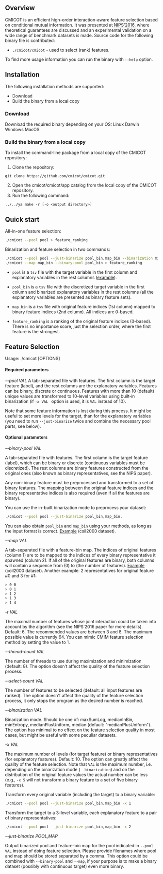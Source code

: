 ## Overview

CMICOT is an efficient high-order interaction-aware feature selection based on conditional mutual information.
It was presented at [NIPS'2016](http://papers.nips.cc/paper/6584-efficient-high-order-interaction-aware-feature-selection-based-on-conditional-mutual-information), where theoretical guarantees are discussed and an experimental validation on a wide range of benchmark datasets is made. Source code for the following binary file is contributed:

* `./cmicot/cmicot` - used to select (rank) features.

To find more usage information you can run the binary with `--help` option.

## Installation

The following installation methods are supported:
* Download
* Build the binary from a local copy

### Download

Download the required binary depending on your OS:
Linux
Darwin
Windows
MacOS

### Build the binary from a local copy

To install the command-line package from a local copy of the CMICOT repository:

1. Clone the repository:

```
git clone https://github.com/cmicot/cmicot.git
```
2. Open the cmicot/cmicot/app catalog from the local copy of the CMICOT repository.
3. Run the following command:
```
../../ya make -r [-o <output directory>]
```

## Quick start

All-in-one feature selection:
```bash
./cmicot --pool pool > feature_ranking
```

Binarization and feature selection in two commands:
```bash
./cmicot --pool pool --just-binarize pool_bin,map_bin --binarization minEntropy -x 20
./cmicot --map map_bin --binary-pool pool_bin > feature_ranking
```
* `pool` is a `tsv` file with the target variable in the first column and explanatory variables in the rest columns ([example](https://yadi.sk/d/vbTVJ2NT3ExTyu)).

* `pool_bin` is a `tsv` file with the discretized target variable in the first column and binarized explanatory variables in the rest columns (all the explanatory variables are presented as binary feature sets).

* `map_bin` is a `tsv` file with original feature indices (1st column) mapped to binary feature indices (2nd column). All indices are 0-based.

* `feature_ranking` is a ranking of the original feature indices (0-based). There is no importance score, just the selection order, where the first feature is the strongest.


## Feature Selection

Usage: ./cmicot [OPTIONS]

#### Required parameters

*--pool VAL*
A tab-separated file with features. The first column is the target feature (label), and the rest columns are the explanatory variables. Features can be binary, discrete or continuous. Features with more than 10 (default) unique values are transformed to 10-level variables using built-in binarization (if `-x VAL ` option is used, it is `VAL` instead of 10). 

Note that some feature information is lost during this process. It might be useful to set more levels for the target, than for the explanatory variables (you need to run `--just-binarize` twice and combine the necessary pool parts, see below).


#### Optional parameters

*--binary-pool VAL*

A tab-separated file with features. The first column is the target feature (label), which can be binary or discrete (continuous variables must be discretized). The rest columns are binary features constructed from the original ones (also known as binary representatives, see the NIPS paper).

Any non-binary feature must be preprocessed and transformed to a set of binary features. The mapping between the original feature indices and the binary representative indices is also required (even if all the features are binary).

You can use the in-built binarization mode to preprocess your dataset:
```bash
./cmicot --pool pool --just-binarize pool_bin,map_bin.
```

You can also obtain `pool_bin` and `map_bin` using your methods, as long as the input format is correct. [Example](https://yadi.sk/d/4RAMii7B3ErJxS) (coil2000 dataset).

*--map VAL*

A tab-separated file with a feature-bin map. The indices of original features (column 1) are to be mapped to the indices of every binary representative it spawned (column 2). If all of the original features are binary, both columns will contain a sequence from (0) to (the number of features). [Example](https://yadi.sk/d/FcDmdF403ErJxE) (coil2000 dataset). Another example: 2 representatives for original feature #0 and 3 for #1:
```bash
> 0 0
> 0 1
> 1 2
> 1 3
> 1 4
```

 *-t VAL*
 
The maximal number of features whose joint interaction could be taken into account by the algorithm (see the NIPS'2016 paper for more details). Default: 6. The recommended values are between 3 and 8. The maximum possible value is currently 64. You can mimic CMIM feature selection method by setting the value to 1.

*--thread-count VAL*

The number of threads to use during maximization and minimization (default: 8). The option doesn't affect the quality of the feature selection process.

*--select-count VAL*

The number of features to be selected (default: all input features are ranked). The option doesn't affect the quality of the feature selection process, it only stops the program as the desired number is reached.

*--binarization VAL*

Binarization mode. Should be one of: maxSumLog, medianInBin, minEntropy, medianPlusUniform, median (default: "medianPlusUniform"). The option has minimal to no effect on the feature selection quality in most cases, but might be useful with some peculiar datasets.

*-x VAL*

The maximum number of levels (for target feature) or binary representatives (for explanatory features). Default: 10. The option can greatly affect the quality of the feature selection.
Note that `VAL` is the maximum number, i.e. depending on the binarization mode (`--binarization`) and on the distribution of the original feature values the actual number can be less (e.g., `-x 5` will not transform a binary feature to a set of five binary features).

Transform every original variable (including the target) to a binary variable:
```bash
./cmicot --pool pool --just-binarize pool_bin,map_bin -x 1
```

Transform the target to a 3-level variable, each explanatory feature to a pair of binary representatives:
```bash
./cmicot --pool pool --just-binarize pool_bin,map_bin -x 2
```

*--just-binarize POOL,MAP*

Output binarized pool and feature-bin map for the pool indicated in `--pool VAL` instead of doing feature selection. Please provide filenames where pool and map should be stored separated by a comma. This option could be combined with `--binary-pool` and `--map`, if your purpose is to make a binary dataset (possibly with continuous target) even more binary.

